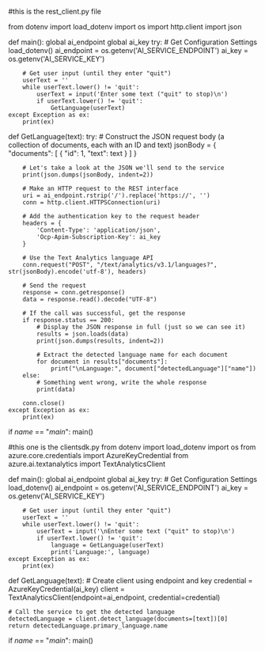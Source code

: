






#this is the rest_client.py file

from dotenv import load_dotenv
import os
import http.client
import json

def main():
    global ai_endpoint
    global ai_key
    try:
        # Get Configuration Settings
        load_dotenv()
        ai_endpoint = os.getenv('AI_SERVICE_ENDPOINT')
        ai_key = os.getenv('AI_SERVICE_KEY')

        # Get user input (until they enter "quit")
        userText = ''
        while userText.lower() != 'quit':
            userText = input('Enter some text ("quit" to stop)\n')
            if userText.lower() != 'quit':
                GetLanguage(userText)
    except Exception as ex:
        print(ex)

def GetLanguage(text):
    try:
        # Construct the JSON request body (a collection of documents, each with an ID and text)
        jsonBody = {
            "documents": [
                {
                    "id": 1,
                    "text": text
                }
            ]
        }

        # Let's take a look at the JSON we'll send to the service
        print(json.dumps(jsonBody, indent=2))

        # Make an HTTP request to the REST interface
        uri = ai_endpoint.rstrip('/').replace('https://', '')
        conn = http.client.HTTPSConnection(uri)

        # Add the authentication key to the request header
        headers = {
            'Content-Type': 'application/json',
            'Ocp-Apim-Subscription-Key': ai_key
        }

        # Use the Text Analytics language API
        conn.request("POST", "/text/analytics/v3.1/languages?", str(jsonBody).encode('utf-8'), headers)

        # Send the request
        response = conn.getresponse()
        data = response.read().decode("UTF-8")

        # If the call was successful, get the response
        if response.status == 200:
            # Display the JSON response in full (just so we can see it)
            results = json.loads(data)
            print(json.dumps(results, indent=2))

            # Extract the detected language name for each document
            for document in results["documents"]:
                print("\nLanguage:", document["detectedLanguage"]["name"])
        else:
            # Something went wrong, write the whole response
            print(data)

        conn.close()
    except Exception as ex:
        print(ex)

if _name_ == "_main_":
    main()







#this one is the clientsdk.py
from dotenv import load_dotenv
import os
from azure.core.credentials import AzureKeyCredential
from azure.ai.textanalytics import TextAnalyticsClient

def main():
    global ai_endpoint
    global ai_key
    try:
        # Get Configuration Settings
        load_dotenv()
        ai_endpoint = os.getenv('AI_SERVICE_ENDPOINT')
        ai_key = os.getenv('AI_SERVICE_KEY')

        # Get user input (until they enter "quit")
        userText = ''
        while userText.lower() != 'quit':
            userText = input('\nEnter some text ("quit" to stop)\n')
            if userText.lower() != 'quit':
                language = GetLanguage(userText)
                print('Language:', language)
    except Exception as ex:
        print(ex)

def GetLanguage(text):
    # Create client using endpoint and key
    credential = AzureKeyCredential(ai_key)
    client = TextAnalyticsClient(endpoint=ai_endpoint, credential=credential)

    # Call the service to get the detected language
    detectedLanguage = client.detect_language(documents=[text])[0]
    return detectedLanguage.primary_language.name

if _name_ == "_main_":
    main()

